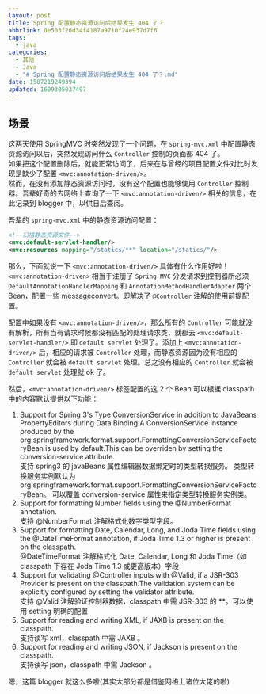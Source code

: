 ```yaml
---
layout: post
title: Spring 配置静态资源访问后结果发生 404 了？
abbrlink: 0e503f26d34f4187a9710f24e937d7f6
tags:
  - java
categories:
  - 其他
  - Java
  - "# Spring 配置静态资源访问后结果发生 404 了？.md"
date: 1587219249394
updated: 1609305037497
---
```


## 场景

这两天使用 SpringMVC 时突然发现了一个问题，在 `spring-mvc.xml` 中配置静态资源访问以后，突然发现访问什么 `Controller` 控制的页面都 404 了。\
如果把这个配置删除后，就能正常访问了，后来在与曾经的项目配置文件对比时发现是缺少了配置 `<mvc:annotation-driven/>`。\
然而，在没有添加静态资源访问时，没有这个配置也能够使用 `Controller` 控制器。吾辈好奇的去网络上查询了一下 `<mvc:annotation-driven/>` 相关的信息，在此记录到 blogger 中，以供日后查阅。

吾辈的 `spring-mvc.xml` 中的静态资源访问配置：

```xml
<!--扫描静态资源文件-->
<mvc:default-servlet-handler/>
<mvc:resources mapping="/statics/**" location="/statics/"/>
```

那么，下面就说一下 `<mvc:annotation-driven/>` 具体有什么作用好啦！
`<mvc:annotation-driven>` 相当于注册了 `Spring MVC` 分发请求到控制器所必须 `DefaultAnnotationHandlerMapping` 和 `AnnotationMethodHandlerAdapter` 两个 Bean，配置一些 messageconvert。即解决了 `@Controller` 注解的使用前提配置。

配置中如果没有 `<mvc:annotation-driven/>`，那么所有的 `Controller` 可能就没有解析，所有当有请求时候都没有匹配的处理请求类，就都去 `<mvc:default-servlet-handler/>` 即 `default servlet` 处理了。添加上 `<mvc:annotation-driven/>` 后，相应的请求被 `Controller` 处理，而静态资源因为没有相应的 `Controller` 就会被 `default servlet` 处理。总之没有相应的 `Controller` 就会被 `default servlet` 处理就 ok 了。

然后，`<mvc:annotation-driven/>` 标签配置的这 2 个 Bean 可以根据 classpath 中的内容默认提供以下功能：

1.  Support for Spring 3's Type ConversionService in addition to JavaBeans PropertyEditors during Data Binding.A ConversionService instance produced by the org.springframework.format.support.FormattingConversionServiceFactoryBean is used by default.This can be overriden by setting the conversion-service attribute.\
    支持 spring3 的 javaBeans 属性编辑器数据绑定时的类型转换服务。
    类型转换服务实例默认为 org.springframework.format.support.FormattingConversionServiceFactoryBean。
    可以覆盖 conversion-service 属性来指定类型转换服务实例类。
2.  Support for formatting Number fields using the @NumberFormat annotation.\
    支持 @NumberFormat 注解格式化数字类型字段。
3.  Support for formatting Date, Calendar, Long, and Joda Time fields using the @DateTimeFormat annotation, if Joda Time 1.3 or higher is present on the classpath.\
    @DateTimeFormat 注解格式化 Date, Calendar, Long 和 Joda Time（如 classpath 下存在 Joda Time 1.3 或更高版本）字段
4.  Support for validating @Controller inputs with @Valid, if a JSR-303 Provider is present on the classpath.The validation system can be explicitly configured by setting the validator attribute.\
    支持 @Valid 注解验证控制器数据，classpath 中需 JSR-303 的 \*\*。可以使用 setting 明确的配置
5.  Support for reading and writing XML, if JAXB is present on the classpath.\
    支持读写 xml，classpath 中需 JAXB 。
6.  Support for reading and writing JSON, if Jackson is present on the classpath.\
    支持读写 json，classpath 中需 Jackson 。

嗯，这篇 blogger 就这么多啦(其实大部分都是借鉴网络上诸位大佬的啦)
